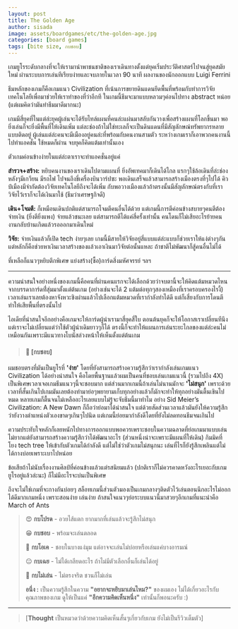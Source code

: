 ```yaml
---
layout: post
title: The Golden Age
author: sisada
image: assets/boardgames/etc/the-golden-age.jpg
categories: [board games]
tags: [bite size, กบชอบ]
---
```

เกมยูโรระดับกลางที่จะให้เรามานำพาชนชาติของเราเดินทางตั้งแต่ยุคเริ่มประวัติศาสตร์ไปจนสู่ยุคสมัยใหม่ ผ่านระบบการเล่นทีเรียบง่ายและจบภายในเวลา 90 นาที ผลงานของนักออกแบบ Luigi Ferrini

ธีมหลักของเกมก็คือเกมแนว Civilization ที่เน้นการขยายดินแดนยึดพื้นที่พร้อมกับทำการวิจัยเทคโนโลยีเพื่อมาช่วยให้เราทำของที่ว่าอีกที ในเกมนี้ธีมจะมาแบบหลวมๆค่อนไปทาง abstract หน่อย (แต่ผมคิดว่ามันทำธีมมาดีมากนะ)

เกมมีสี่ยุคที่ในแต่ล่ะยุคผู้เล่นจะได้รับไทล์แผนที่คนล่ะแผ่นมาสลับกันวางเพื่อสร้างแผนที่โลกขึ้นมา พอยิ่งเล่นก็จะยิ่งมีพื้นที่ให้เดินเพิ่ม แต่ละช่องถ้าไม่ใช่ทะเลก็จะเป็นดินแดนที่มีสัญลักษณ์ทรัพยากรหลายแบบติดอยู่ ผู้เล่นแต่ล่ะคนจะมีเมืองอยู่คนล่ะที่พร้อมกับคนงานสามตัว ระหว่างเกมเราก็เอาพวกคนงานนี้ไปทำแอคชั่น ใช้หมดก็ผ่าน จบยุคก็คิดแต้มเท่านั้นเอง


ตัวเกมค่อนข้างง่ายในแต่ล่ะตาเราจะทำแอคชั่นอยู่แค่

**สำรวจ+สร้าง:** หยิบคนงานของเราเดินไปตามแผนที่ ยิ่งอัพเทคมาก็เดินได้ไกล แรกๆใช้ล้อเดินที่ล่ะช่อง หลังๆมีเกวียน มีรถไฟ ไปจนถึงขี่เครื่องบินวาร์ปซะ พอเดินเสร็จแล้วสามารถสร้างเมืองตรงที่ๆไปได้ คิวป์เมืองมีจำกัดต้องวิจัยเทคโนโลยีถึงจะได้เพิ่ม กับพอวางเมืองแล้วถ้าตรงนั้นมีสัญลักษณ์ตรงกับที่เราวิจัยไว้เราก็จะได้เงินมาใช้ (ธีมว่าเศรษฐกิจดี)

**เดิน+โจมตี:** ก็เหมือนเดินปกติแต่สามารถโจมตีคนอื่นได้ด้วย แต่เกมนี้การตีค่อนข้างสบายๆคนตีต้องจ่ายเงิน (ยิ่งตียิ่งแพง) จ่ายแล้วชนะเลย แต่สามารถตีได้แค่สี่ครั้งเท่านั้น คนโดนก็ไม่เสียอะไรย้ายคนงานกลับบ้านเกิดแล้วรอออกมาเดินใหม่

**วิจัย:** จ่ายเงินแล้วก็เปิด tech ง่ายๆเลย เกมนี้มีสายให้วิจัยอยู่สี่แบบแต่ล่ะแบบก็ช่วยเราให้แง่ต่างๆกัน แต่หลักก็คือช่วยหาเงินเวลาสร้างของแล้วเอาเงินมาวิจัยต่อนั้นแหละ ถ้าชาติไม่พัฒนาก็สู้คนอื่นไม่ได้

ที่เหลือก็แนวๆหยิบตึกพิเศษ แย่งสร้าง(ซื้อ)การ์ดสิ่งมหัศจรรย์ ฯลฯ



---



ความน่าสนใจอย่างหนึ่งของเกมนี้คือคนที่ผ่านคนแรกจะได้เลือกด้วยว่าจบตานี้จะให้คิดแต้มหมวดไหนจากบรรดาการ์ดที่่สุ่มมาตั้งแต่ต้นเกม (อย่างเช่นจะได้ 2 แต้มต่อทุกๆสองเหมืองที่เราครอบครองไรงี้) เวลาเล่นเราเลยต้องหาจังหวะชิงผ่านแล้วไปเลือกแต้มหมวดที่เรากำลังทำได้ดี แต่ก็เสี่ยงกับการโดนตีทำให้เสียพื้นที่ตรงนั้นไป

ไอเดียที่น่าสนใจอีกอย่างคือเกมจะให้การ์ดผู้นำเรามาสี่ยุคสี่ใบ ตอนต้นยุคก็จะให้โอกาสเราเปลี่ยนทีนึง แต่เราจะไม่เปลี่ยนแต่ว่าใช้ตัวผู้นำเดิมยาวๆก็ได้ ตรงนี้ก็จะทำให้แผนการเล่นระยะไกลของแต่ล่ะคนไม่เหมือนกันเพราะมีแนวทางโบนัสล่วงหน้าให้เห็นตั้งแต่ต้นเกม
 
> #### 🐸 [กบชอบ]


ผมชอบตรงที่มันเป็นยูโรที่ **'ง่าย'** โดยที่ยังสามารถสร้างความรู้สึกว่าเรากำลังเล่นเกมแนว Civilization ได้อย่างน่าสนใจ คือโดยพื้นฐานแล้วผมเป็นคนที่ชอบเล่นเกมแนวนี้ (รวมไปถึง 4X) เป็นพิเศษเวลาเจอเกมธีมแนวๆนี้จะชอบมาก แต่ส่วนมากเกมนี้ถ้าเล่นไม่นานมักจะ **'ไม่สนุก'** เพราะด้วยเวลาที่สั้นเกินไปเกมมันเลยต้องทำมาย่อๆพยายามเก็บทุกอย่างแล้วก็มักจะทำให้ทุกอย่างมันตื้นเขินไปหมด หลายเกมก็ตื้นจนไม่เหลืออะไรเลยแบบไม่รู้จะจับธีมนี้มาทำไม อย่าง Sid Meier’s Civilization: A New Dawn ก็ถือว่าย่อมาได้น่าสนใจ แต่ด้วยสัดส่วนเวลาแล้วมันยังให้ความรู้สึกว่ายังวางตำแหน่งตัวเองขาดๆเกินๆไปนิด แต่เกมนี้ย่อยมากำลังดีโดยที่ยังไม่ลดทอนธีมจนเกินไป

ความประทับใจหลักก็เลยหนักไปทางการออกแบบพอควรเพราะชอบในความฉลาดที่ย่อเกมมาแบบเล่นไม่ยากแต่ยังสามารถสร้างความรู้สึกว่าได้พัฒนาอะไร (ส่วนหนึ่งน่าจะเพราะมีแผนที่ให้เดิน) กิมมิคที่โยง tech tree ให้เข้ากับตัวเกมได้กำลังดี แต่ไม่ใช่ว่าตัวเกมไม่สนุกนะ เล่นที่ไรก็ยังรู้สึกเพลินแต่ไม่ได้กางบ่อยเพราะเบาไปหน่อย

ข้อเสียถ้าไม่นับเรื่องงานศิลป์ที่ค่อนข้างแล้วแต่รสนิยมแล้ว (ปกติเราก็ไม่ควรคาดหวังอะไรเยอะกับเกมยูโรอยู่แล้วล่ะนะ) ก็ไม่มีอะไรจะบ่นเป็นพิเศษ

ถึงจะไม่ใช่เกมที่จะกางกันบ่อยๆ สล็อทเกมนี้ส่วนตัวมองเป็นเกมกลางๆติดตัวไว้เล่นตอนนึกอะไรไม่ออกได้ดีมากเกมหนึ่ง เพราะสอนง่าย เล่นง่าย ถ้าสนใจแนวๆย่อระบบแนวนี้มาสวยๆอีกเกมที่แนะนำคือ March of Ants

> 😍 **กบโปรด** - อวยไส้แตก ยากมากที่เล่นแล้วจะรู้สึกไม่สนุก
> 
> 😁 **กบชอบ** - พร้อมจะเล่นตลอด
> 
> 🙂 **กบโอเค** - ชอบในบางแง่มุม แต่อาจจะเล่นไม่บ่อยหรือเล่นแค่บางอารมณ์
> 
> 😐 **กบเฉย** - ไม่ได้เกลียดอะไร ถ้าไม่มีตัวเลือกอื่นก็เล่นได้อยู่
> 
> 🖕 **กบไม่เล่น** - ไม่ตรงจริต ชวนก็ไม่เล่น
> 
> **อนึ่ง :** เป็นความรู้สึกในความ **"อยากจะหยิบมาเล่นไหม?"** ของผมเอง ไม่ได้เกี่ยวอะไรกับคุณภาพของเกม ดูให้เป็นแค่ **"อีกความคิดเห็นหนึ่ง"** เท่านั้นก็พอนะครับ :)




---



> 
> [**Thought** เป็นหมวดว่าด้วยความคิดเห็นสั้นๆเกี่ยวกับเกม ยังไม่เป็นรีวิวเต็มตัว]
> 
> 
> 

